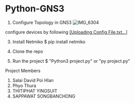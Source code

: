 # Python-GNS3
1. Configure Topology in GNS3
![IMG_6304](https://github.com/user-attachments/assets/787fb88c-3383-4274-a06c-975f12b70a69)

configure devices by following [[Uploading Config File.txt…]](https://github.com/Salai-David-Poi-Hlan/Python-GNS3/blob/main/Config%20File.txt)


3. Install Netmiko
$ pip install netmiko

4. Clone the repo
5. Run the project
$ "Python3 project.py" or "py project.py"


Project Members 

1. Salai David Poi Hlan
2. Phyo Thura
3. THITIPHAT YINGSUIT
4. SAPPAWAT SONGBANCHONG
